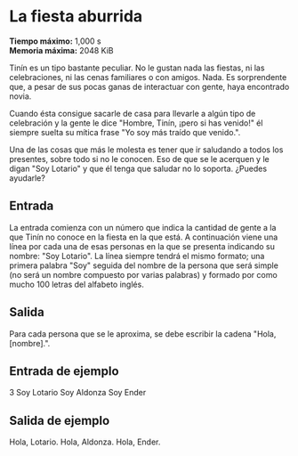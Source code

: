 ﻿# La fiesta aburrida

**Tiempo máximo:** 1,000 s  
**Memoria máxima:** 2048 KiB

Tinín es un tipo bastante peculiar. No le gustan nada las fiestas, ni las celebraciones, ni las cenas familiares o con amigos. Nada. Es sorprendente que, a pesar de sus pocas ganas de interactuar con gente, haya encontrado novia.

Cuando ésta consigue sacarle de casa para llevarle a algún tipo de celebración y la gente le dice "Hombre, Tinín, ¡pero si has venido!" él siempre suelta su mítica frase "Yo soy más traído que venido.".

Una de las cosas que más le molesta es tener que ir saludando a todos los presentes, sobre todo si no le conocen. Eso de que se le acerquen y le digan "Soy Lotario" y que él tenga que saludar no lo soporta. ¿Puedes ayudarle?

## Entrada

La entrada comienza con un número que indica la cantidad de gente a la que Tinín no conoce en la fiesta en la que está. A continuación viene una línea por cada una de esas personas en la que se presenta indicando su nombre: "Soy Lotario". La línea siempre tendrá el mismo formato; una primera palabra "Soy" seguida del nombre de la persona que será simple (no será un nombre compuesto por varias palabras) y formado por como mucho 100 letras del alfabeto inglés.

## Salida

Para cada persona que se le aproxima, se debe escribir la cadena "Hola, [nombre].".

## Entrada de ejemplo
3 Soy Lotario Soy Aldonza Soy Ender

## Salida de ejemplo
Hola, Lotario. Hola, Aldonza. Hola, Ender.
